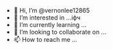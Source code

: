 - 👋 Hi, I’m @vernonlee12865
- 👀 I’m interested in ...іфч
- 🌱 I’m currently learning ...
- 💞️ I’m looking to collaborate on ...
- 📫 How to reach me ...

<!---asc
vernonlee12865/vernonlee12865 is a ✨ special ✨ repozxczxczxcsitory because its `README.md` (this file) appears on your GitHub profile.
You can click the Preview likjnk to take a look at your changes.
--->
